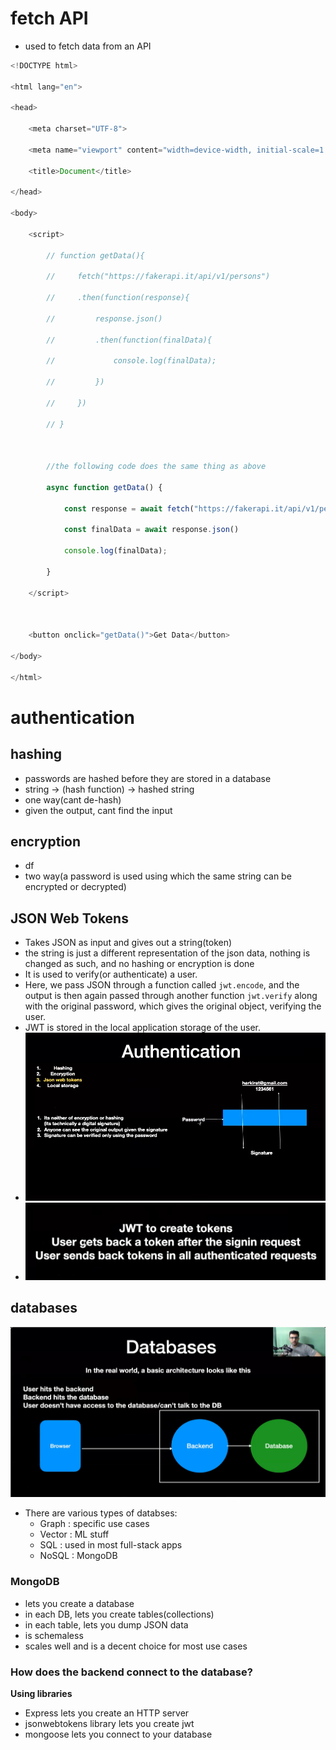 # fetch API
- used to fetch data from an API
```js
<!DOCTYPE html>

<html lang="en">

<head>

    <meta charset="UTF-8">

    <meta name="viewport" content="width=device-width, initial-scale=1.0">

    <title>Document</title>

</head>

<body>

    <script>

        // function getData(){

        //     fetch("https://fakerapi.it/api/v1/persons")

        //     .then(function(response){

        //         response.json()

        //         .then(function(finalData){

        //             console.log(finalData);

        //         })

        //     })

        // }

  

        //the following code does the same thing as above

        async function getData() {

            const response = await fetch("https://fakerapi.it/api/v1/persons");

            const finalData = await response.json()

            console.log(finalData);

        }

    </script>

  

    <button onclick="getData()">Get Data</button>

</body>

</html>
```

# authentication
## hashing 
- passwords are hashed before they are stored in a database
- string -> (hash function) -> hashed string
- one way(cant de-hash)
- given the output, cant find the input
## encryption
- df
- two way(a password is used using which the same string can be encrypted or decrypted)

## JSON Web Tokens
- Takes JSON as input and gives out a string(token)
- the string is just a different representation of the json data, nothing is changed as such, and no hashing or encryption is done
- It is used to verify(or authenticate) a user.
- Here, we pass JSON through a function called `jwt.encode`, and the output is then again passed through another function `jwt.verify` along with the original password, which gives the original object, verifying the user.
- JWT is stored in the local application storage of the user.
- ![](attachments/Pasted%20image%2020240911191220.png)
- ![](attachments/Pasted%20image%2020240911191519.png)

## databases
![](attachments/Pasted%20image%2020240911192001.png)

- There are various types of databses:
	- Graph : specific use cases
	- Vector : ML stuff
	- SQL : used in most full-stack apps
	- NoSQL : MongoDB

### MongoDB
- lets you create a database
- in each DB, lets you create tables(collections)
- in each table, lets you dump JSON data
- is schemaless
- scales well and is a decent choice for most use cases

### How does the backend connect to the database?
**Using libraries**
- Express lets you create an HTTP server
- jsonwebtokens library lets you create jwt
- mongoose lets you connect to your database
